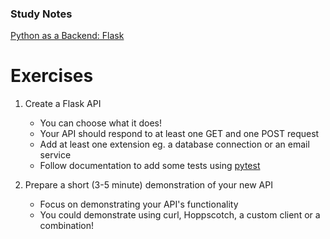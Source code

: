 ### Study Notes
[Python as a Backend: Flask](https://github.com/getfutureproof/fp_guides_wiki/wiki/Flask)

# Exercises
1. Create a Flask API
   - You can choose what it does!
   - Your API should respond to at least one GET and one POST request
   - Add at least one extension eg. a database connection or an email service
   - Follow documentation to add some tests using [pytest](https://pytest-flask.readthedocs.io/en/latest/features.html)

2. Prepare a short (3-5 minute) demonstration of your new API
    - Focus on demonstrating your API's functionality
    - You could demonstrate using curl, Hoppscotch, a custom client or a combination!

